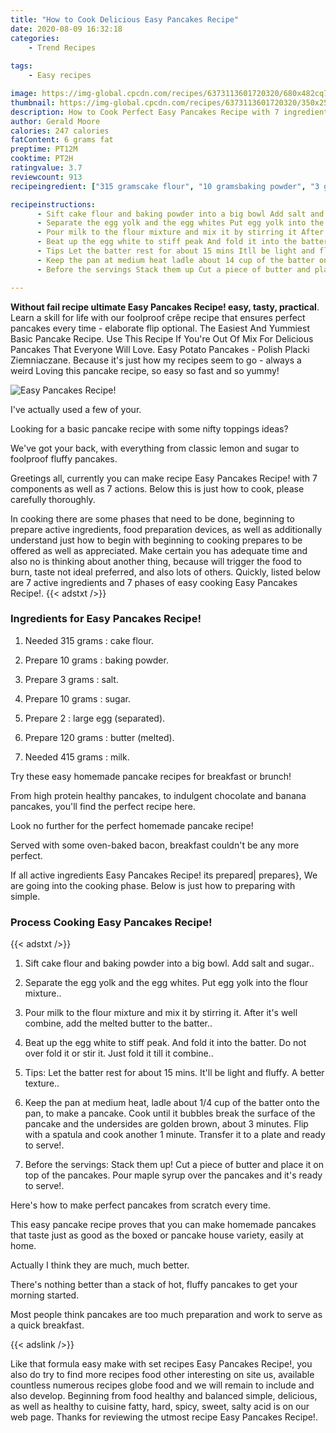 ```yaml
---
title: "How to Cook Delicious Easy Pancakes Recipe"
date: 2020-08-09 16:32:18
categories:
    - Trend Recipes
    
tags:
    - Easy recipes

image: https://img-global.cpcdn.com/recipes/6373113601720320/680x482cq70/easy-pancakes-recipe-recipe-main-photo.jpg
thumbnail: https://img-global.cpcdn.com/recipes/6373113601720320/350x250cq70/easy-pancakes-recipe-recipe-main-photo.jpg
description: How to Cook Perfect Easy Pancakes Recipe with 7 ingredients and 7 stages of easy cooking.
author: Gerald Moore
calories: 247 calories
fatContent: 6 grams fat
preptime: PT12M
cooktime: PT2H
ratingvalue: 3.7
reviewcount: 913
recipeingredient: ["315 gramscake flour", "10 gramsbaking powder", "3 gramssalt", "10 gramssugar", "2large egg separated", "120 gramsbutter melted", "415 gramsmilk"]

recipeinstructions: 
      - Sift cake flour and baking powder into a big bowl Add salt and sugar 
      - Separate the egg yolk and the egg whites Put egg yolk into the flour mixture 
      - Pour milk to the flour mixture and mix it by stirring it After its well combine add the melted butter to the batter 
      - Beat up the egg white to stiff peak And fold it into the batter Do not over fold it or stir it Just fold it till it combine 
      - Tips Let the batter rest for about 15 mins Itll be light and fluffy A better texture 
      - Keep the pan at medium heat ladle about 14 cup of the batter onto the pan to make a pancake Cook until it bubbles break the surface of the pancake and the undersides are golden brown about 3 minutes Flip with a spatula and cook another 1 minute Transfer it to a plate and ready to serve 
      - Before the servings Stack them up Cut a piece of butter and place it on top of the pancakes Pour maple syrup over the pancakes and its ready to serve

---
```




**Without fail recipe ultimate Easy Pancakes Recipe! easy, tasty, practical**. Learn a skill for life with our foolproof crêpe recipe that ensures perfect pancakes every time - elaborate flip optional. The Easiest And Yummiest Basic Pancake Recipe. Use This Recipe If You&#39;re Out Of Mix For Delicious Pancakes That Everyone Will Love. Easy Potato Pancakes - Polish Placki Ziemniaczane. Because it&#39;s just how my recipes seem to go - always a weird Loving this pancake recipe, so easy so fast and so yummy!


![Easy Pancakes Recipe!](https://img-global.cpcdn.com/recipes/6373113601720320/680x482cq70/easy-pancakes-recipe-recipe-main-photo.jpg "Easy Pancakes Recipe!")



I&#39;ve actually used a few of your.

Looking for a basic pancake recipe with some nifty toppings ideas?

We&#39;ve got your back, with everything from classic lemon and sugar to foolproof fluffy pancakes.


Greetings all, currently you can make recipe Easy Pancakes Recipe! with 7 components as well as 7 actions. Below this is just how to cook, please carefully thoroughly.

In cooking there are some phases that need to be done, beginning to prepare active ingredients, food preparation devices, as well as additionally understand just how to begin with beginning to cooking prepares to be offered as well as appreciated. Make certain you has adequate time and also no is thinking about another thing, because will trigger the food to burn, taste not ideal preferred, and also lots of others. Quickly, listed below are 7 active ingredients and 7 phases of easy cooking Easy Pancakes Recipe!.
{{< adstxt />}}

### Ingredients for Easy Pancakes Recipe!


1. Needed 315 grams : cake flour.

1. Prepare 10 grams : baking powder.

1. Prepare 3 grams : salt.

1. Prepare 10 grams : sugar.

1. Prepare 2 : large egg (separated).

1. Prepare 120 grams : butter (melted).

1. Needed 415 grams : milk.


Try these easy homemade pancake recipes for breakfast or brunch!

From high protein healthy pancakes, to indulgent chocolate and banana pancakes, you&#39;ll find the perfect recipe here.

Look no further for the perfect homemade pancake recipe!

Served with some oven-baked bacon, breakfast couldn&#39;t be any more perfect.


If all active ingredients Easy Pancakes Recipe! its prepared| prepares}, We are going into the cooking phase. Below is just how to preparing with simple.

### Process Cooking Easy Pancakes Recipe!

{{< adstxt />}}


1. Sift cake flour and baking powder into a big bowl. Add salt and sugar..



1. Separate the egg yolk and the egg whites. Put egg yolk into the flour mixture..



1. Pour milk to the flour mixture and mix it by stirring it. After it&#39;s well combine, add the melted butter to the batter..



1. Beat up the egg white to stiff peak. And fold it into the batter. Do not over fold it or stir it. Just fold it till it combine..



1. Tips: Let the batter rest for about 15 mins. It&#39;ll be light and fluffy. A better texture..



1. Keep the pan at medium heat, ladle about 1/4 cup of the batter onto the pan, to make a pancake. Cook until it bubbles break the surface of the pancake and the undersides are golden brown, about 3 minutes. Flip with a spatula and cook another 1 minute. Transfer it to a plate and ready to serve!.



1. Before the servings: Stack them up! Cut a piece of butter and place it on top of the pancakes. Pour maple syrup over the pancakes and it&#39;s ready to serve!.




Here&#39;s how to make perfect pancakes from scratch every time.

This easy pancake recipe proves that you can make homemade pancakes that taste just as good as the boxed or pancake house variety, easily at home.

Actually I think they are much, much better.

There&#39;s nothing better than a stack of hot, fluffy pancakes to get your morning started.

Most people think pancakes are too much preparation and work to serve as a quick breakfast.


{{< adslink />}}

Like that formula easy make with set recipes Easy Pancakes Recipe!, you also do try to find more recipes food other interesting on site us, available countless numerous recipes globe food and we will remain to include and also develop. Beginning from food healthy and balanced simple, delicious, as well as healthy to cuisine fatty, hard, spicy, sweet, salty acid is on our web page. Thanks for reviewing the utmost recipe Easy Pancakes Recipe!.
